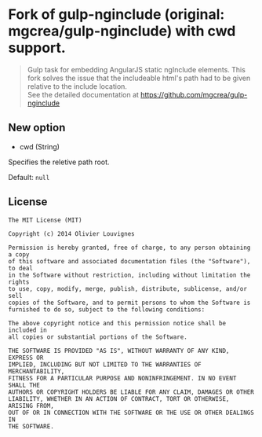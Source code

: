 # Fork of gulp-nginclude (original: mgcrea/gulp-nginclude) with cwd support.

> Gulp task for embedding AngularJS static ngInclude elements. 
> This fork solves the issue that the includeable html's path had to be given relative to the include location.  
> See the detailed documentation at https://github.com/mgcrea/gulp-nginclude

## New option

- cwd (String)

Specifies the reletive path root.

Default: `null`

## License

    The MIT License (MIT)

    Copyright (c) 2014 Olivier Louvignes

    Permission is hereby granted, free of charge, to any person obtaining a copy
    of this software and associated documentation files (the "Software"), to deal
    in the Software without restriction, including without limitation the rights
    to use, copy, modify, merge, publish, distribute, sublicense, and/or sell
    copies of the Software, and to permit persons to whom the Software is
    furnished to do so, subject to the following conditions:

    The above copyright notice and this permission notice shall be included in
    all copies or substantial portions of the Software.

    THE SOFTWARE IS PROVIDED "AS IS", WITHOUT WARRANTY OF ANY KIND, EXPRESS OR
    IMPLIED, INCLUDING BUT NOT LIMITED TO THE WARRANTIES OF MERCHANTABILITY,
    FITNESS FOR A PARTICULAR PURPOSE AND NONINFRINGEMENT. IN NO EVENT SHALL THE
    AUTHORS OR COPYRIGHT HOLDERS BE LIABLE FOR ANY CLAIM, DAMAGES OR OTHER
    LIABILITY, WHETHER IN AN ACTION OF CONTRACT, TORT OR OTHERWISE, ARISING FROM,
    OUT OF OR IN CONNECTION WITH THE SOFTWARE OR THE USE OR OTHER DEALINGS IN
    THE SOFTWARE.

